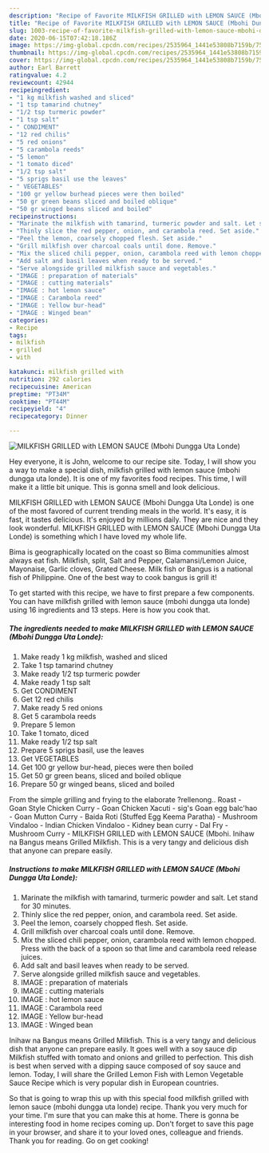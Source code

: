 ```yaml
---
description: "Recipe of Favorite MILKFISH GRILLED with LEMON SAUCE (Mbohi Dungga Uta Londe)"
title: "Recipe of Favorite MILKFISH GRILLED with LEMON SAUCE (Mbohi Dungga Uta Londe)"
slug: 1003-recipe-of-favorite-milkfish-grilled-with-lemon-sauce-mbohi-dungga-uta-londe
date: 2020-06-15T07:42:18.186Z
image: https://img-global.cpcdn.com/recipes/2535964_1441e53808b7159b/751x532cq70/milkfish-grilled-with-lemon-sauce-mbohi-dungga-uta-londe-recipe-main-photo.jpg
thumbnail: https://img-global.cpcdn.com/recipes/2535964_1441e53808b7159b/751x532cq70/milkfish-grilled-with-lemon-sauce-mbohi-dungga-uta-londe-recipe-main-photo.jpg
cover: https://img-global.cpcdn.com/recipes/2535964_1441e53808b7159b/751x532cq70/milkfish-grilled-with-lemon-sauce-mbohi-dungga-uta-londe-recipe-main-photo.jpg
author: Earl Barrett
ratingvalue: 4.2
reviewcount: 42944
recipeingredient:
- "1 kg milkfish washed and sliced"
- "1 tsp tamarind chutney"
- "1/2 tsp turmeric powder"
- "1 tsp salt"
- " CONDIMENT"
- "12 red chilis"
- "5 red onions"
- "5 carambola reeds"
- "5 lemon"
- "1 tomato diced"
- "1/2 tsp salt"
- "5 sprigs basil use the leaves"
- " VEGETABLES"
- "100 gr yellow burhead pieces were then boiled"
- "50 gr green beans sliced and boiled oblique"
- "50 gr winged beans sliced and boiled"
recipeinstructions:
- "Marinate the milkfish with tamarind, turmeric powder and salt. Let stand for 30 minutes."
- "Thinly slice the red pepper, onion, and carambola reed. Set aside."
- "Peel the lemon, coarsely chopped flesh. Set aside."
- "Grill milkfish over charcoal coals until done. Remove."
- "Mix the sliced chili pepper, onion, carambola reed with lemon chopped. Press with the back of a spoon so that lime and carambola reed release juices."
- "Add salt and basil leaves when ready to be served."
- "Serve alongside grilled milkfish sauce and vegetables."
- "IMAGE : preparation of materials"
- "IMAGE : cutting materials"
- "IMAGE : hot lemon sauce"
- "IMAGE : Carambola reed"
- "IMAGE : Yellow bur-head"
- "IMAGE : Winged bean"
categories:
- Recipe
tags:
- milkfish
- grilled
- with

katakunci: milkfish grilled with 
nutrition: 292 calories
recipecuisine: American
preptime: "PT34M"
cooktime: "PT44M"
recipeyield: "4"
recipecategory: Dinner

---
```



![MILKFISH GRILLED with LEMON SAUCE (Mbohi Dungga Uta Londe)](https://img-global.cpcdn.com/recipes/2535964_1441e53808b7159b/751x532cq70/milkfish-grilled-with-lemon-sauce-mbohi-dungga-uta-londe-recipe-main-photo.jpg)

Hey everyone, it is John, welcome to our recipe site. Today, I will show you a way to make a special dish, milkfish grilled with lemon sauce (mbohi dungga uta londe). It is one of my favorites food recipes. This time, I will make it a little bit unique. This is gonna smell and look delicious.

MILKFISH GRILLED with LEMON SAUCE (Mbohi Dungga Uta Londe) is one of the most favored of current trending meals in the world. It's easy, it is fast, it tastes delicious. It's enjoyed by millions daily. They are nice and they look wonderful. MILKFISH GRILLED with LEMON SAUCE (Mbohi Dungga Uta Londe) is something which I have loved my whole life.

Bima is geographically located on the coast so Bima communities almost always eat fish. Milkfish, split, Salt and Pepper, Calamansi/Lemon Juice, Mayonaise, Garlic cloves, Grated Cheese. Milk fish or Bangus is a national fish of Philippine. One of the best way to cook bangus is grill it!


To get started with this recipe, we have to first prepare a few components. You can have milkfish grilled with lemon sauce (mbohi dungga uta londe) using 16 ingredients and 13 steps. Here is how you cook that.

<!--inarticleads1-->

##### The ingredients needed to make MILKFISH GRILLED with LEMON SAUCE (Mbohi Dungga Uta Londe):

1. Make ready 1 kg milkfish, washed and sliced
1. Take 1 tsp tamarind chutney
1. Make ready 1/2 tsp turmeric powder
1. Make ready 1 tsp salt
1. Get  CONDIMENT
1. Get 12 red chilis
1. Make ready 5 red onions
1. Get 5 carambola reeds
1. Prepare 5 lemon
1. Take 1 tomato, diced
1. Make ready 1/2 tsp salt
1. Prepare 5 sprigs basil, use the leaves
1. Get  VEGETABLES
1. Get 100 gr yellow bur-head, pieces were then boiled
1. Get 50 gr green beans, sliced and boiled oblique
1. Prepare 50 gr winged beans, sliced and boiled


From the simple grilling and frying to the elaborate ?rellenong.. Roast - Goan Style Chicken Curry - Goan Chicken Xacuti - sig&#39;s Goan egg balc&#39;hao - Goan Mutton Curry - Baida Roti (Stuffed Egg Keema Paratha) - Mushroom Vindaloo - Indian Chicken Vindaloo - Kidney bean curry - Dal Fry - Mushroom Curry - MILKFISH GRILLED with LEMON SAUCE (Mbohi. Inihaw na Bangus means Grilled Milkfish. This is a very tangy and delicious dish that anyone can prepare easily. 

<!--inarticleads2-->

##### Instructions to make MILKFISH GRILLED with LEMON SAUCE (Mbohi Dungga Uta Londe):

1. Marinate the milkfish with tamarind, turmeric powder and salt. Let stand for 30 minutes.
1. Thinly slice the red pepper, onion, and carambola reed. Set aside.
1. Peel the lemon, coarsely chopped flesh. Set aside.
1. Grill milkfish over charcoal coals until done. Remove.
1. Mix the sliced chili pepper, onion, carambola reed with lemon chopped. Press with the back of a spoon so that lime and carambola reed release juices.
1. Add salt and basil leaves when ready to be served.
1. Serve alongside grilled milkfish sauce and vegetables.
1. IMAGE : preparation of materials
1. IMAGE : cutting materials
1. IMAGE : hot lemon sauce
1. IMAGE : Carambola reed
1. IMAGE : Yellow bur-head
1. IMAGE : Winged bean


Inihaw na Bangus means Grilled Milkfish. This is a very tangy and delicious dish that anyone can prepare easily. It goes well with a soy sauce dip Milkfish stuffed with tomato and onions and grilled to perfection. This dish is best when served with a dipping sauce composed of soy sauce and lemon. Today, I will share the Grilled Lemon Fish with Lemon Vegetable Sauce Recipe which is very popular dish in European countries. 

So that is going to wrap this up with this special food milkfish grilled with lemon sauce (mbohi dungga uta londe) recipe. Thank you very much for your time. I'm sure that you can make this at home. There is gonna be interesting food in home recipes coming up. Don't forget to save this page in your browser, and share it to your loved ones, colleague and friends. Thank you for reading. Go on get cooking!
